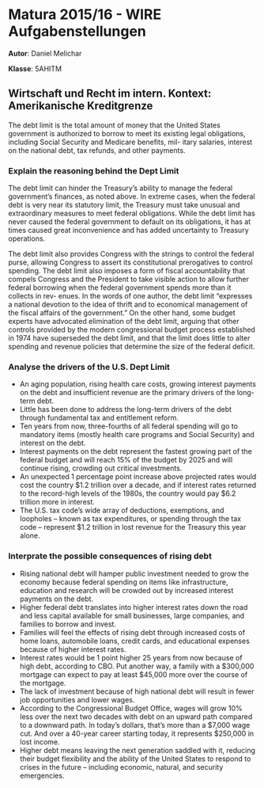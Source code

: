 # Matura 2015/16 - WIRE Aufgabenstellungen
__Autor__: Daniel Melichar

__Klasse__: 5AHITM


## Wirtschaft und Recht im intern. Kontext: Amerikanische Kreditgrenze

The debt limit is the total amount of money that the United States government is authorized to borrow to meet its existing legal obligations, including Social Security and Medicare benefits, mil- itary salaries, interest on the national debt, tax refunds, and other payments.

### Explain the reasoning behind the Dept Limit

The debt limit can hinder the Treasury’s ability to manage the federal government’s finances, as noted above. In extreme cases, when the federal debt is very near its statutory limit, the Treasury must take unusual and extraordinary measures to meet federal obligations. While the debt limit has never caused the federal government to default on its obligations, it has at times caused great inconvenience and has added uncertainty to Treasury operations.
The debt limit also provides Congress with the strings to control the federal purse, allowing Congress to assert its constitutional prerogatives to control spending. The debt limit also imposes a form of fiscal accountability that compels Congress and the President to take visible action to allow further federal borrowing when the federal government spends more than it collects in rev- enues. In the words of one author, the debt limit “expresses a national devotion to the idea of thrift and to economical management of the fiscal affairs of the government.” On the other hand, some budget experts have advocated elimination of the debt limit, arguing that other controls provided by the modern congressional budget process established in 1974 have superseded the debt limit, and that the limit does little to alter spending and revenue policies that determine the size of the federal deficit.

### Analyse the drivers of the U.S. Dept Limit
- An aging population, rising health care costs, growing interest payments on the debt and insufficient revenue are the primary drivers of the long-term debt.
- Little has been done to address the long-term drivers of the debt through fundamental tax and entitlement reform.
- Ten years from now, three-fourths of all federal spending will go to mandatory items (mostly health care programs and Social Security) and interest on the debt.
- Interest payments on the debt represent the fastest growing part of the federal budget and will reach 15% of the budget by 2025 and will continue rising, crowding out critical investments.
- An unexpected 1 percentage point increase above projected rates would cost the country $1.2 trillion over a decade, and if interest rates returned to the record-high levels of the 1980s, the country would pay $6.2 trillion more in interest.
- The U.S. tax code’s wide array of deductions, exemptions, and loopholes – known as tax expenditures, or spending through the tax code – represent $1.2 trillion in lost revenue for the Treasury this year alone.

### Interprate the possible consequences of rising debt

- Rising national debt will hamper public investment needed to grow the economy because federal spending on items like infrastructure, education and research will be crowded out by increased interest payments on the debt.
- Higher federal debt translates into higher interest rates down the road and less capital available for small businesses, large companies, and families to borrow and invest.
- Families will feel the effects of rising debt through increased costs of home loans, automobile loans, credit cards, and educational expenses because of higher interest rates.
- Interest rates would be 1 point higher 25 years from now because of high debt, according to CBO. Put another way, a family with a $300,000 mortgage can expect to pay at least $45,000 more over the course of the mortgage.
- The lack of investment because of high national debt will result in fewer job opportunities and lower wages.
- According to the Congressional Budget Office, wages will grow 10% less over the next two decades with debt on an upward path compared to a downward path. In today’s dollars, that’s more than a $7,000 wage cut. And over a 40-year career starting today, it represents $250,000 in lost income.
- Higher debt means leaving the next generation saddled with it, reducing their budget flexibility and the ability of the United States to respond to crises in the future – including economic, natural, and security emergencies.